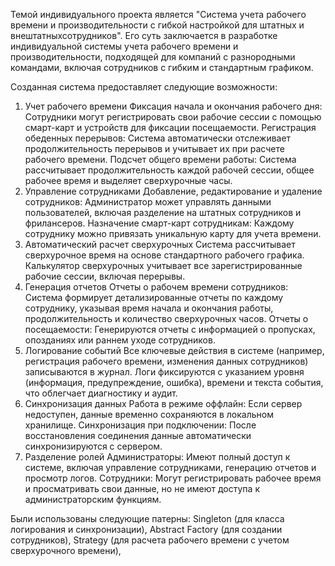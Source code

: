 Темой индивидуального проекта является "Cистема учета рабочего времени и производительности с гибкой настройкой для штатных и внештатныхсотрудников". Его суть заключается в разработке индивидуальной системы учета рабочего времени и производительности, подходящей для компаний с разнородными командами, включая сотрудников с гибким и стандартным графиком.

Созданная система предоставляет следующие возможности:

1. Учет рабочего времени
Фиксация начала и окончания рабочего дня:
Сотрудники могут регистрировать свои рабочие сессии с помощью смарт-карт и устройств для фиксации посещаемости.
Регистрация обеденных перерывов:
Система автоматически отслеживает продолжительность перерывов и учитывает их при расчете рабочего времени.
Подсчет общего времени работы:
Система рассчитывает продолжительность каждой рабочей сессии, общее рабочее время и выделяет сверхурочные часы.
2. Управление сотрудниками
Добавление, редактирование и удаление сотрудников:
Администратор может управлять данными пользователей, включая разделение на штатных сотрудников и фрилансеров.
Назначение смарт-карт сотрудникам:
Каждому сотруднику можно привязать уникальную карту для учета времени.
3. Автоматический расчет сверхурочных
Система рассчитывает сверхурочное время на основе стандартного рабочего графика.
Калькулятор сверхурочных учитывает все зарегистрированные рабочие сессии, включая перерывы.
4. Генерация отчетов
Отчеты о рабочем времени сотрудников:
Система формирует детализированные отчеты по каждому сотруднику, указывая время начала и окончания работы, продолжительность и количество сверхурочных часов.
Отчеты о посещаемости:
Генерируются отчеты с информацией о пропусках, опозданиях или раннем уходе сотрудников.
5. Логирование событий
Все ключевые действия в системе (например, регистрация рабочего времени, изменения данных сотрудников) записываются в журнал.
Логи фиксируются с указанием уровня (информация, предупреждение, ошибка), времени и текста события, что облегчает диагностику и аудит.
6. Синхронизация данных
Работа в режиме оффлайн:
Если сервер недоступен, данные временно сохраняются в локальном хранилище.
Синхронизация при подключении:
После восстановления соединения данные автоматически синхронизируются с сервером.
7. Разделение ролей
Администраторы:
Имеют полный доступ к системе, включая управление сотрудниками, генерацию отчетов и просмотр логов.
Сотрудники:
Могут регистрировать рабочее время и просматривать свои данные, но не имеют доступа к администраторским функциям.

Были использованы следующие патерны: Singleton (для класса логирования и синхронизации), Abstract Factory (для создании сотрудников), Strategy (для расчета рабочего времени с учетом сверхурочного времени), 
